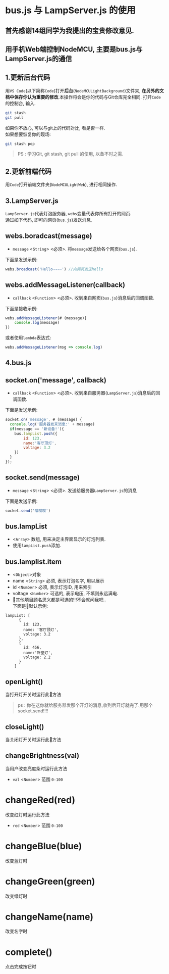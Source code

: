 # bus.js 与 LampServer.js 的使用

首先感谢14组同学为我提出的宝贵修改意见.
----
## 用手机Web端控制NodeMCU, 主要是bus.js与LampServer.js的通信  

## 1.更新后台代码
用`VS Code`(以下简称`Code`)打开**后台**(`NodeMCULightBackground`)文件夹, **在另外的文档中保存你认为重要的修改**.本操作将会是你的代码与Git仓库完全相同. 打开`Code`的控制台, 输入.
```Bash
git stash
git pull
```
如果你不放心, 可以与git上的代码对比, 看是否一样.  
如果想要恢复你的现场:
```Bash
git stash pop
```
> PS : 学习Git, git stash, git pull 的使用, 以备不时之需.

## 2.更新前端代码
用`Code`打开前端文件夹(`NodeMCULightWeb`), 进行相同操作.

## 3.LampServer.js
`LampServer.js`代表灯泡服务器, `webs`变量代表你所有打开的网页.  
通过如下代码, 即可向网页(`bus.js`)发送消息.  
## webs.boradcast(message)
+ `message` <`String`> <必须>. 将`message`发送给各个网页(`bus.js`).  

下面是发送示例: 
```JavaScript
webs.broadcast('Hello~~~~') //向网页发送hello
```
## webs.addMessageListener(callback)
+ `callback` <`Function`> <必须>. 收到来自网页(`bus.js`)消息后的回调函数.  

下面是接收示例: 
```JavaScript
webs.addMessageListener(# (message){
    console.log(message)
})
```
或者使用`lambda`表达式:
```JavaScript
webs.addMessageListener(msg => console.log)
```
## 4.bus.js
## socket.on('message', callback)
+ `callback` <`Function`> <必须>. 收到来自服务器(`LampServer.js`)消息后的回调函数.   

下面是发送示例: 
```JavaScript
socket.on('message', # (message) { 
  console.log('服务器发来消息:' + message)
  if(message == '新设备!'){
    bus.lampList.push({
        id: 123,
        name:'客厅顶灯',
        voltage: 3.2
    })
  }
});
```

## socket.send(message)
+ `message` <`String`> <必须>. 发送给服务器`LampServer.js`的消息

下面是发送示例: 
```JavaScript
socket.send('嘤嘤嘤')
```

## bus.lampList
+ <`Array`> 数组, 用来决定主界面显示的灯泡列表.
+ 使用`lampList.push`添加.

## bus.lamplist.item
+ <`Object`>对象
+ name <`String`> 必须, 表示灯泡名字, 用以展示  
+ id <`Number`> 必须, 表示灯泡ID, 用来索引
+ voltage <`Number`> 可选的, 表示电压, 不填则永远满电.   
+ 其他项目顾名思义都是可选的!!!不会就问我吧..   
下面是默认示例:
```JavaScript
lampList: [
      {
        id: 123,
        name: '客厅顶灯',
        voltage: 3.2
      },
      {
        id: 456,
        name:'卧室灯',
        voltage: 2.2
      }
    ]
```
## openLight()
当打开灯开关时运行此方法
> ps : 你在这你就给服务器发那个开灯的消息,收到后开灯就完了.用那个socket.send!!!!

## closeLight()
当关闭灯开关时运行此方法

## changeBrightness(val)
当用户改变亮度条时运行此方法
+ `val` <`Number`> 范围 `0-100`

# changeRed(red)
改变红灯时运行此方法
+ `red` <`Number`> 范围 `0-100`

# changeBlue(blue)
改变蓝灯时

# changeGreen(green)
改变绿灯时

# changeName(name)
改变名字时

# complete()
点击完成按钮时